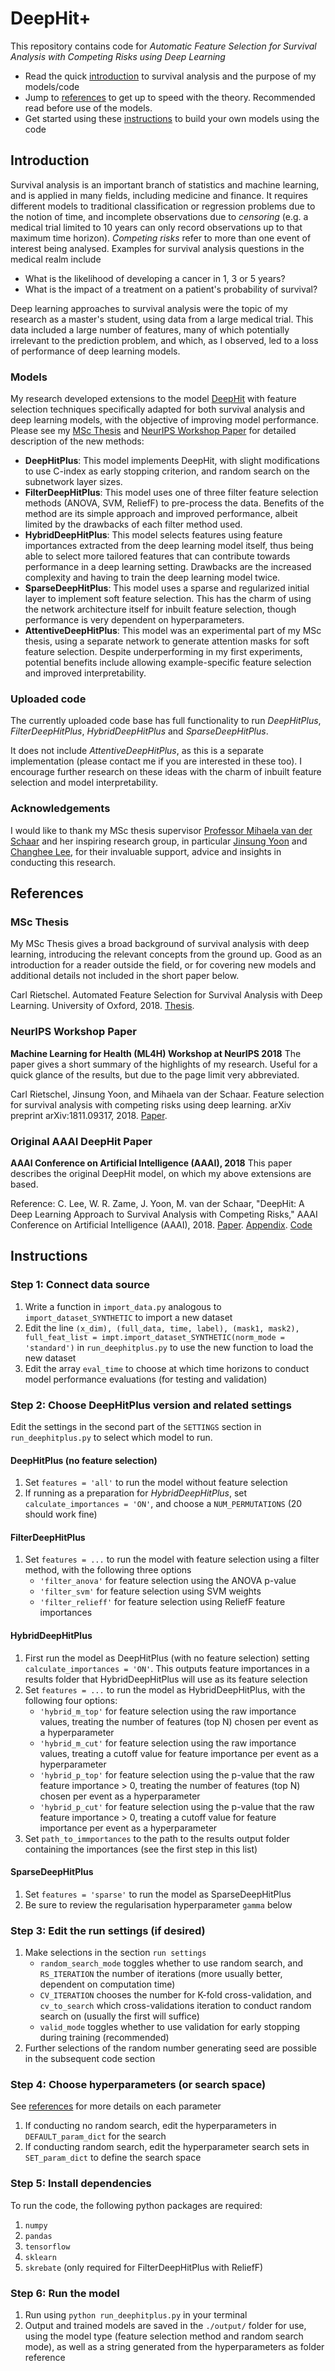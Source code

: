 # DeepHit+
This repository contains code for *Automatic Feature Selection for Survival Analysis with Competing Risks using Deep Learning*
- Read the quick [introduction](#introduction) to survival analysis and the purpose of my models/code
- Jump to [references](#references) to get up to speed with the theory. Recommended read before use of the models.
- Get started using these [instructions](#instructions) to build your own models using the code


## Introduction
Survival analysis is an important branch of statistics and machine learning, and is applied in many fields, including medicine and finance. It requires different models to traditional classification or regression problems due to the notion of time, and incomplete observations due to *censoring* (e.g. a medical trial limited to 10 years can only record observations up to that maximum time horizon). *Competing risks* refer to more than one event of interest being analysed. Examples for survival analysis questions in the medical realm include
- What is the likelihood of developing a cancer in 1, 3 or 5 years?
- What is the impact of a treatment on a patient's probability of survival?

Deep learning approaches to survival analysis were the topic of my research as a master's student, using data from a large medical trial. This data included a large number of features, many of which potentially irrelevant to the prediction problem, and which, as I observed, led to a loss of performance of deep learning models.

### Models
My research developed extensions to the model [DeepHit](#original-aaai-deephit-paper) with feature selection techniques specifically adapted for both survival analysis and deep learning models, with the objective of improving model performance. Please see my [MSc Thesis](#msc-thesis) and [NeurIPS Workshop Paper](#neurips-workshop-paper) for detailed description of the new methods:
- **DeepHitPlus**: This model implements DeepHit, with slight modifications to use C-index as early stopping criterion, and random search on the subnetwork layer sizes.
- **FilterDeepHitPlus**: This model uses one of three filter feature selection methods (ANOVA, SVM, ReliefF) to pre-process the data. Benefits of the method are its simple approach and improved performance, albeit limited by the drawbacks of each filter method used.
- **HybridDeepHitPlus**: This model selects features using feature importances extracted from the deep learning model itself, thus being able to select more tailored features that can contribute towards performance in a deep learning setting. Drawbacks are the increased complexity and having to train the deep learning model twice.
- **SparseDeepHitPlus**: This model uses a sparse and regularized initial layer to implement soft feature selection. This has the charm of using the network architecture itself for inbuilt feature selection, though performance is very dependent on hyperparameters.
- **AttentiveDeepHitPlus**: This model was an experimental part of my MSc thesis, using a separate network to generate attention masks for soft feature selection. Despite underperforming in my first experiments, potential benefits include allowing example-specific feature selection and improved interpretability.

### Uploaded code
The currently uploaded code base has full functionality to run *DeepHitPlus*, *FilterDeepHitPlus*, *HybridDeepHitPlus* and *SparseDeepHitPlus*.

It does not include *AttentiveDeepHitPlus*, as this is a separate implementation (please contact me if you are interested in these too). I encourage further research on these ideas with the charm of inbuilt feature selection and model interpretability.

### Acknowledgements
I would like to thank my MSc thesis supervisor [Professor Mihaela van der Schaar](https://www.turing.ac.uk/people/researchers/mihaela-van-der-schaar) and her inspiring research group, in particular [Jinsung Yoon](https://sites.google.com/view/jinsungyoon) and [Changhee Lee](http://www.vanderschaar-lab.com/team/), for their invaluable support, advice and insights in conducting this research.

## References

### MSc Thesis
My MSc Thesis gives a broad background of survival analysis with deep learning, introducing the relevant concepts from the ground up. Good as an introduction for a reader outside the field, or for covering new models and additional details not included in the short paper below.

Carl Rietschel. Automated Feature Selection for Survival Analysis with Deep Learning. University of Oxford, 2018. [Thesis](https://ora.ox.ac.uk/objects/uuid:e63f1610-11bd-46f0-af14-b310b4bea048).

### NeurIPS Workshop Paper
**Machine Learning for Health (ML4H) Workshop at NeurIPS 2018**
The paper gives a short summary of the highlights of my research. Useful for a quick glance of the results, but due to the page limit very abbreviated.

Carl Rietschel, Jinsung Yoon, and Mihaela van der Schaar. Feature selection for survival analysis with competing risks using deep learning. arXiv preprint arXiv:1811.09317, 2018. [Paper](https://arxiv.org/abs/1811.09317).

### Original AAAI DeepHit Paper
**AAAI Conference on Artificial Intelligence (AAAI), 2018**
This paper describes the original DeepHit model, on which my above extensions are based.

Reference: C. Lee, W. R. Zame, J. Yoon, M. van der Schaar, "DeepHit: A Deep Learning Approach to Survival Analysis with Competing Risks," AAAI Conference on Artificial Intelligence (AAAI), 2018. [Paper](http://medianetlab.ee.ucla.edu/papers/AAAI_2018_DeepHit). [Appendix](http://medianetlab.ee.ucla.edu/papers/AAAI_2018_DeepHit_Appendix). [Code](https://github.com/chl8856/DeepHit)


## Instructions
### Step 1: Connect data source
1. Write a function in `import_data.py` analogous to `import_dataset_SYNTHETIC` to import a new dataset
2. Edit the line `(x_dim), (full_data, time, label), (mask1, mask2), full_feat_list = impt.import_dataset_SYNTHETIC(norm_mode = 'standard')` in `run_deephitplus.py` to use the new function to load the new dataset
3. Edit the array `eval_time` to choose at which time horizons to conduct model performance evaluations (for testing and validation)

### Step 2: Choose DeepHitPlus version and related settings
Edit the settings in the second part of the `SETTINGS` section in `run_deephitplus.py` to select which model to run.

#### DeepHitPlus (no feature selection) ####
1. Set `features = 'all'` to run the model without feature selection
2. If running as a preparation for *HybridDeepHitPlus*, set `calculate_importances = 'ON'`, and choose a `NUM_PERMUTATIONS` (20 should work fine)

#### FilterDeepHitPlus ####
1. Set `features = ...` to run the model with feature selection using a filter method, with the following three options
   * `'filter_anova'` for feature selection using the ANOVA p-value
   * `'filter_svm'` for feature selection using SVM weights
   * `'filter_relieff'` for feature selection using ReliefF feature importances

#### HybridDeepHitPlus ####
1. First run the model as DeepHitPlus (with no feature selection) setting `calculate_importances = 'ON'`. This outputs feature importances in a results folder that HybridDeepHitPlus will use as its feature selection
2. Set `features = ...` to run the model as HybridDeepHitPlus, with the following four options:
   * `'hybrid_m_top'` for feature selection using the raw importance values, treating the number of features (top N) chosen per event as a hyperparameter
   * `'hybrid_m_cut'` for feature selection using the raw importance values, treating a cutoff value for feature importance per event as a hyperparameter
   * `'hybrid_p_top'` for feature selection using the p-value that the raw feature importance > 0, treating the number of features (top N) chosen per event as a hyperparameter
   * `'hybrid_p_cut'` for feature selection using the p-value that the raw feature importance > 0, treating a cutoff value for feature importance per event as a hyperparameter
3. Set `path_to_immportances` to the path to the results output folder containing the importances (see the first step in this list)

#### SparseDeepHitPlus ####
1. Set `features = 'sparse'` to run the model as SparseDeepHitPlus
2. Be sure to review the regularisation hyperparameter `gamma` below

### Step 3: Edit the run settings (if desired)
1. Make selections in the section `run settings`
   * `random_search_mode` toggles whether to use random search, and `RS_ITERATION` the number of iterations (more usually better, dependent on computation time)
   * `CV_ITERATION` chooses the number for K-fold cross-validation, and `cv_to_search` which cross-validations iteration to conduct random search on (usually the first will suffice)
   * `valid_mode` toggles whether to use validation for early stopping during training (recommended)
2. Further selections of the random number generating seed are possible in the subsequent code section

### Step 4: Choose hyperparameters (or search space)
See [references](#references) for more details on each parameter
1. If conducting no random search, edit the hyperparameters in `DEFAULT_param_dict` for the search
2. If conducting random search, edit the hyperparameter search sets in `SET_param_dict` to define the search space

### Step 5: Install dependencies
To run the code, the following python packages are required:
1. `numpy`
2. `pandas`
3. `tensorflow`
4. `sklearn`
5. `skrebate` (only required for FilterDeepHitPlus with ReliefF)

### Step 6: Run the model
1. Run using `python run_deephitplus.py` in your terminal
2. Output and trained models are saved in the `./output/` folder for use, using the model type (feature selection method and random search mode), as well as a string generated from the hyperparameters as folder reference
